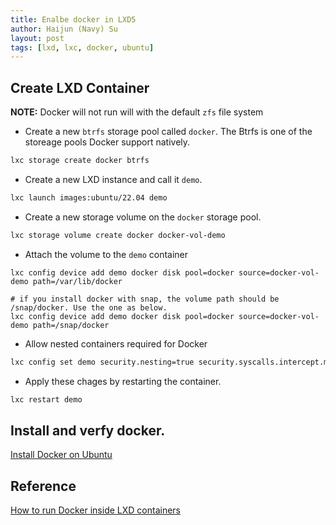 ```yaml
---
title: Enalbe docker in LXD5
author: Haijun (Navy) Su
layout: post
tags: [lxd, lxc, docker, ubuntu]
---
```


## Create LXD Container

**NOTE:** Docker will not run will with the default `zfs` file system

* Create a new `btrfs` storage pool called `docker`. The Btrfs is one of the storeage pools Docker support natively.

```bash
lxc storage create docker btrfs
```

* Create a new LXD instance and call it `demo`.

```bash
lxc launch images:ubuntu/22.04 demo
```

* Create a new storage volume on the `docker` storage pool.

```bash
lxc storage volume create docker docker-vol-demo
```

* Attach the volume to the `demo` container

```
lxc config device add demo docker disk pool=docker source=docker-vol-demo path=/var/lib/docker

# if you install docker with snap, the volume path should be /snap/docker. Use the one as below.
lxc config device add demo docker disk pool=docker source=docker-vol-demo path=/snap/docker
```

* Allow nested containers required for Docker

```bash
lxc config set demo security.nesting=true security.syscalls.intercept.mknod=true security.syscalls.intercept.setxattr=true

```

* Apply these chages by restarting the container.

```bash
lxc restart demo
```

## Install and verfy docker.

[Install Docker on Ubuntu](/install-docker-on-ubuntu/)

## Reference

[How to run Docker inside LXD containers](https://ubuntu.com/tutorials/how-to-run-docker-inside-lxd-containers#2-create-lxd-container)
